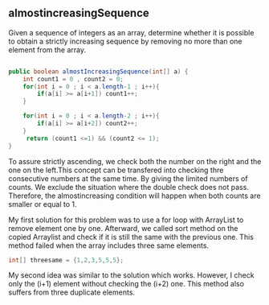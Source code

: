 ## almostincreasingSequence
Given a sequence of integers as an array, determine whether it is possible to obtain a strictly increasing sequence by removing no more than one element from the array.

```java

public boolean almostIncreasingSequence(int[] a) {
    int count1 = 0 , count2 = 0;
    for(int i = 0 ; i < a.length-1 ; i++){
        if(a[i] >= a[i+1]) count1++;
    }

    for(int i = 0 ; i < a.length-2 ; i++){
        if(a[i] >= a[i+2]) count2++;
    }
     return (count1 <=1) && (count2 <= 1);
}

```
To assure strictly ascending, we check both the number on the right and the one on the left.This concept can be transfered into checking thre consecutive numbers at the same time. By giving the limited numbers of counts. We exclude the situation where the double check does not pass. Therefore, the almostincreasing condition will happen when both counts are smaller or equal to 1. 

My first solution for this problem was to use a for loop with ArrayList to remove element one by one. Afterward, we called sort method on the copied Arraylist and check if it is still the same with the previous one. This method failed when the array includes three same elements.
```java
int[] threesame = {1,2,3,5,5,5};
```
My second idea was similar to the solution which works. However, I check only the (i+1) element without checking the (i+2) one. This method also suffers from three duplicate elements.

